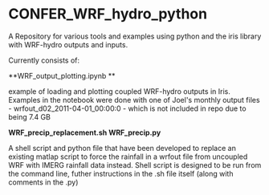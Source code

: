 # CONFER_WRF_hydro_python
A Repository for various tools and examples using python and the iris library with WRF-hydro outputs and inputs. 

Currently consists of: 

**WRF_output_plotting.ipynb **

example of loading and plotting coupled WRF-hydro outputs in Iris. Examples in the notebook were done with one of Joel's monthly output files - wrfout_d02_2011-04-01_00:00:0 - which is not included in repo due to being 7.4 GB 

**WRF_precip_replacement.sh
WRF_precip.py**

A shell script and python file that have been developed to replace an existing matlap script to force the rainfall in a wrfout file from uncoupled WRF with IMERG rainfall data instead. Shell script is designed to be run from the command line, futher instructions in the .sh file itself (along with comments in the .py) 
